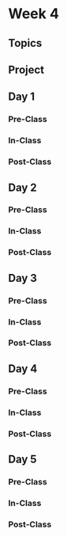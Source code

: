 # Week 4

## Topics

## Project

## Day 1

### Pre-Class

### In-Class

### Post-Class

## Day 2

### Pre-Class

### In-Class

### Post-Class

## Day 3

### Pre-Class

### In-Class

### Post-Class

## Day 4

### Pre-Class

### In-Class

### Post-Class

## Day 5

### Pre-Class

### In-Class

### Post-Class
